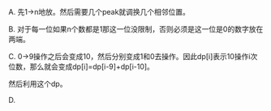 A. 先1->n地放。然后需要几个peak就调换几个相邻位置。

B. 对于每一位如果n个数都是1那这一位没限制，否则必须是这一位是0的数字放在两端。

C. 0->9操作之后会变成10，然后分别变成1和0去操作。因此dp[i]表示10操作i次位数，那么就会变成dp[i]=dp[i-9]+dp[i-10]。

   然后利用这个dp。
   
D. 
